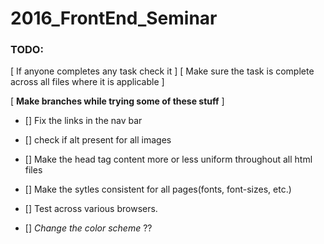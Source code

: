 # 2016_FrontEnd_Seminar

### TODO: 
[ If anyone completes any task check it ]
[ Make sure the task is complete across all files where it is applicable ]

[ **Make branches while trying some of these stuff** ]

- [] Fix the links in the nav bar
- [] check if alt present for all images
- [] Make the head tag content more or less uniform throughout all html files
- [] Make the sytles consistent for all pages(fonts, font-sizes, etc.)
- [] Test across various browsers.

- [] *Change the color scheme* ??